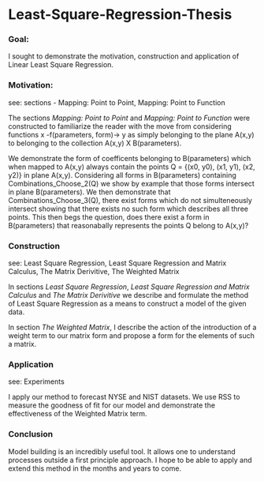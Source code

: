 # Least-Square-Regression-Thesis

### Goal:

I sought to demonstrate the motivation, construction and application of Linear Least Square Regression.

### Motivation:

see: sections - Mapping: Point to Point, Mapping: Point to Function

The sections _Mapping: Point to Point_ and _Mapping: Point to Function_ were constructed to familiarize the reader with the move from considering functions x -f(parameters, form)-> y as simply belonging to the plane A(x,y) to belonging to the collection A(x,y) X B(parameters). 

We demonstrate the form of coefficents belonging to B(parameters) which when mapped to A(x,y) always contain the points Q = {(x0, y0), (x1, y1), (x2, y2)} in plane A(x,y). Considering all forms in B(parameters) containing Combinations_Choose_2(Q) we show by example that those forms intersect in plane B(parameters). We then demonstrate that Combinations_Choose_3(Q), there exist forms which do not simulteneously intersect showing that there exists no such form which describes all three points. This then begs the question, does there exist a form in B(parameters) that reasonabally represents the points Q belong to A(x,y)?

### Construction
see: Least Square Regression, Least Square Regression and Matrix Calculus, The Matrix Derivitive, The Weighted Matrix

In sections _Least Square Regression_, _Least Square Regression and Matrix Calculus_ and _The Matrix Derivitive_ we describe and formulate the method of Least Square Regression as a means to construct a model of the given data. 

In section _The Weighted Matrix_, I describe the action of the introduction of a weight term to our matrix form and propose a form for the elements of such a matrix. 

### Application
see: Experiments

I apply our method to forecast NYSE and NIST datasets. We use RSS to measure the goodness of fit for our model and demonstrate the effectiveness of the Weighted Matrix term.

### Conclusion

Model building is an incredibly useful tool.  It allows one to understand processes outside a first principle approach. I hope to be able to apply and extend this method in the months and years to come.
